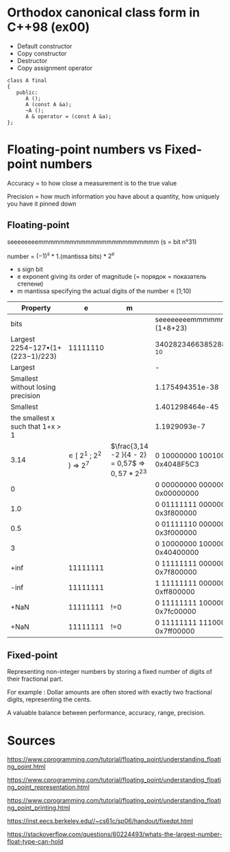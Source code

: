 # Orthodox canonical class form in C++98 (ex00)

- Default constructor
- Copy constructor
- Destructor
- Copy assignment operator

```
class A final
{
   public:
      A ();
      A (const A &a);
      ~A ();
      A & operator = (const A &a);
};
```
# Floating-point numbers vs Fixed-point numbers
Accuracy = to how close a measurement is to the true value

Precision = how much information you have about a quantity, how uniquely you have it pinned down


## Floating-point

seeeeeeeemmmmmmmmmmmmmmmmmmmmmmm (s = bit n°31)

number = ${(-1)}^{s}$ * 1.(mantissa bits) * $2^e$ 

- s sign bit
- e exponent giving its order of magnitude (= порядок = показатель степени)
- m mantissa specifying the actual digits of the number ∊ [1;10)

Property	                          | e        | m   | float                                            
-----------------------------------|----------|-----|--------------------------------------------------
bits                               |          |     | seeeeeeeemmmmmmmmmmmmmmmmmmmmmmm (1+8+23)        
Largest 2254−127•(1+ (223−1)/223)  | 11111110 |     | 340282346638528859811704183484516925440 $_{10}$  
Largest 	                          |          |     |  -                                               
Smallest without losing precision  |          |     |  1.175494351e-38	                                
Smallest                	        |          |     |  1.401298464e-45     	                          
the smallest x such that 1+x > 1   |          |     |  1.1929093e-7	                                   
3.14                               | ∊ [ $2^1$ ; $2^2$ ) => $2^7$ | $\frac{3,14 -2 }{4 - 2} = 0,57$ => $0,57*2^{23}$ |  0 10000000 10010001111010111000011 = 0x4048F5C3
0                                  |          |     |  0 00000000 00000000000000000000000 = 0x00000000
1.0                                |          |     |  0 01111111 00000000000000000000000 = 0x3f800000
0.5                                |          |     |  0 01111110 00000000000000000000000 = 0x3f000000
3                                  |          |     |  0 10000000 10000000000000000000000 = 0x40400000
+inf                               | 11111111 |     |  0 11111111 00000000000000000000000 = 0x7f800000
-inf                               | 11111111 |     |  1 11111111 00000000000000000000000 = 0xff800000
+NaN                               | 11111111 | !=0 |  0 11111111 10000000000000000000000 = 0x7fc00000
+NaN                               | 11111111 | !=0 |  0 11111111 11100000000000000000000 = 0x7ff00000

## Fixed-point

Representing non-integer numbers by storing a fixed number of digits of their fractional part. 

For example : Dollar amounts are often stored with exactly two fractional digits, representing the cents.

A valuable balance between performance, accuracy, range, precision.


# Sources
https://www.cprogramming.com/tutorial/floating_point/understanding_floating_point.html

https://www.cprogramming.com/tutorial/floating_point/understanding_floating_point_representation.html

https://www.cprogramming.com/tutorial/floating_point/understanding_floating_point_printing.html

https://inst.eecs.berkeley.edu//~cs61c/sp06/handout/fixedpt.html 

https://stackoverflow.com/questions/60224493/whats-the-largest-number-float-type-can-hold
